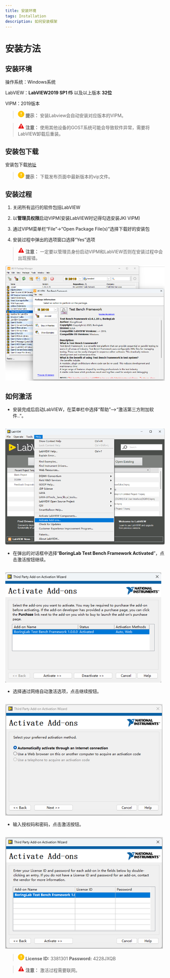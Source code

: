 ```yaml
---
title: 安装环境
tags: Installation
description: 如何安装框架
---
```


# 安装方法

## 安装环境

操作系统：Windows系统 

LabVIEW：**LabVIEW2019 SP1 f5** 以及以上版本 **32位**

VIPM：2019版本

> <img title="提示" src="../assets/img/提示.png"> **提示：** 安装Labview会自动安装对应版本的VIPM。

> <img title="警告" src="../assets/img/警告.png"> **注意：** 使用其他设备的GOST系统可能会导致软件异常，需要将LabVIEW卸载后重装。

## 安装包下载

安装包下载[地址](https://gitee.com/xiongxinwei/test-bench-framework/releases)

> <img title="提示" src="../assets/img/提示.png"> **提示：** 下载发布页面中最新版本的vip文件。

## 安装过程

1. 关闭所有运行的软件包括LabVIEW

2. 以**管理员权限**启动VIPM(安装LabVIEW时记得勾选安装JKI VIPM)

3. 通过VIPM菜单栏“File”→“Open Package File(s)”选择下载好的安装包

4. 安装过程中弹出的选项窗口选择“Yes”选项

> <img title="警告" src="../assets/img/警告.png"> **注意：** 一定要以管理员身份启动VIPM和LabVIEW否则在安装过程中会出现报错。

<img title="VIPM" src="../assets/img/VIPM.png" alt="loading-ag-178" style="zoom:70%;">

## 如何激活

- 安装完成后启动LabVIEW，在菜单栏中选择“帮助”-->“激活第三方附加软件..”。

&nbsp;&nbsp;&nbsp;&nbsp;<img title="VIPM" src="../assets/img/2025-08-28 132447.png" alt="loading-ag-178" style="zoom:70%;">

- 在弹出的对话框中选择“**BoringLab Test Bench Framework Activated**”，点击激活按钮继续。

&nbsp;&nbsp;&nbsp;&nbsp;<img title="VIPM" src="../assets/img/ACTIVATE.png" alt="loading-ag-178" style="zoom:85%;">

- 选择通过网络自动激活选项，点击继续按钮。

&nbsp;&nbsp;&nbsp;&nbsp;<img title="VIPM" src="../assets/img/Automatically.png" alt="loading-ag-178" style="zoom:85%;">

- 输入授权码和密码，点击激活按钮。

&nbsp;&nbsp;&nbsp;&nbsp;<img title="VIPM" src="../assets/img/License.png" alt="loading-ag-178" style="zoom:85%;">

> <img title="提示" src="../assets/img/提示.png"> **License ID:** 3381301 **Password:** 4228JXQB

> <img title="警告" src="../assets/img/警告.png"> **注意：** 激活过程需要联网。




